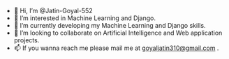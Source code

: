- 👋 Hi, I’m @Jatin-Goyal-552
- 👀 I’m interested in Machine Learning and Django.
- 🌱 I’m currently developing my Machine Learning and Django skills.
- 💞️ I’m looking to collaborate on Artificial Intelligence and Web application projects.
- 📫 If you wanna reach me please mail me at goyaljatin310@gmail.com .

<!---
Jatin-Goyal-552/Jatin-Goyal-552 is a ✨ special ✨ repository because its `README.md` (this file) appears on your GitHub profile.
You can click the Preview link to take a look at your changes.
--->
<p></p>
<h1></h1>

<!-- <div style="margin-left:30%;"> -->
  
<!-- [![My GitHub Stats](https://github-readme-stats.vercel.app/api/?username=jatin-goyal-552&count_private=true&theme=tokyonight&showicons=true)]() -->

<!-- [![My GitHub Language Stats](https://github-readme-stats.vercel.app/api/top-langs/?username=jatin-goyal-552&langs_count=5&theme=tokyonight)]() -->
     
     
<!-- </div> -->

